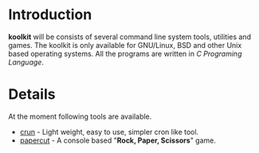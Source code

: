 # Introduction #

**koolkit** will be consists of several command line system tools, utilities and games. The koolkit is only available for GNU/Linux, BSD and other Unix based operating systems. All the programs are written in _C Programing Language_.


# Details #

At the moment following tools are available.
  * [crun](crun.md) - Light weight, easy to use, simpler cron like tool.
  * [papercut](papercut.md) - A console based "**Rock, Paper, Scissors**" game.